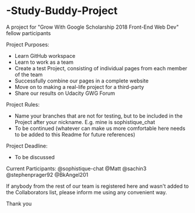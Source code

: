 # -Study-Buddy-Project
A project for "Grow With Google Scholarship 2018 Front-End Web Dev" fellow participants

Project Purposes:
* Learn GitHub workspace
* Learn to work as a team
* Create a test Project, consisting of individual pages from each member of the team
* Successfully combine our pages in a complete website
* Move on to making a real-life project for a third-party
* Share our results on Udacity GWG Forum

Project Rules:
* Name your branches that are not for testing, but to be included in the Project after your nickname. E.g. mine is sophistique_chat
* To be continued (whatever can make us more comfortable here needs to be added to this Readme for future references)

Project Deadline:
* To be discussed

Current Participants:
@sophistique-chat
@Matt
@sachin3
@stephenprager92
@BkAngel201

If anybody from the rest of our team is registered here and wasn't added to the Collaborators list, please inform me using any convenient way.

Thank you
